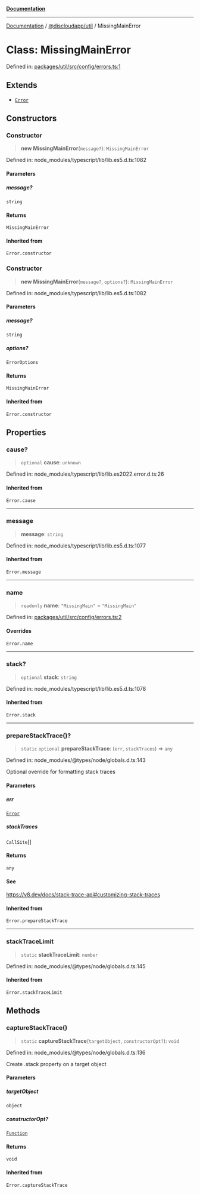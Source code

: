 [**Documentation**](../../../README.md)

***

[Documentation](../../../packages.md) / [@discloudapp/util](../README.md) / MissingMainError

# Class: MissingMainError

Defined in: [packages/util/src/config/errors.ts:1](https://github.com/discloud/discloud.app/blob/5b4e3fe9c701f0b4f5ffa4246f463403d1e47fa1/packages/util/src/config/errors.ts#L1)

## Extends

- [`Error`](https://developer.mozilla.org/docs/Web/JavaScript/Reference/Global_Objects/Error)

## Constructors

### Constructor

> **new MissingMainError**(`message?`): `MissingMainError`

Defined in: node\_modules/typescript/lib/lib.es5.d.ts:1082

#### Parameters

##### message?

`string`

#### Returns

`MissingMainError`

#### Inherited from

`Error.constructor`

### Constructor

> **new MissingMainError**(`message?`, `options?`): `MissingMainError`

Defined in: node\_modules/typescript/lib/lib.es5.d.ts:1082

#### Parameters

##### message?

`string`

##### options?

`ErrorOptions`

#### Returns

`MissingMainError`

#### Inherited from

`Error.constructor`

## Properties

### cause?

> `optional` **cause**: `unknown`

Defined in: node\_modules/typescript/lib/lib.es2022.error.d.ts:26

#### Inherited from

`Error.cause`

***

### message

> **message**: `string`

Defined in: node\_modules/typescript/lib/lib.es5.d.ts:1077

#### Inherited from

`Error.message`

***

### name

> `readonly` **name**: `"MissingMain"` = `"MissingMain"`

Defined in: [packages/util/src/config/errors.ts:2](https://github.com/discloud/discloud.app/blob/5b4e3fe9c701f0b4f5ffa4246f463403d1e47fa1/packages/util/src/config/errors.ts#L2)

#### Overrides

`Error.name`

***

### stack?

> `optional` **stack**: `string`

Defined in: node\_modules/typescript/lib/lib.es5.d.ts:1078

#### Inherited from

`Error.stack`

***

### prepareStackTrace()?

> `static` `optional` **prepareStackTrace**: (`err`, `stackTraces`) => `any`

Defined in: node\_modules/@types/node/globals.d.ts:143

Optional override for formatting stack traces

#### Parameters

##### err

[`Error`](https://developer.mozilla.org/docs/Web/JavaScript/Reference/Global_Objects/Error)

##### stackTraces

`CallSite`[]

#### Returns

`any`

#### See

https://v8.dev/docs/stack-trace-api#customizing-stack-traces

#### Inherited from

`Error.prepareStackTrace`

***

### stackTraceLimit

> `static` **stackTraceLimit**: `number`

Defined in: node\_modules/@types/node/globals.d.ts:145

#### Inherited from

`Error.stackTraceLimit`

## Methods

### captureStackTrace()

> `static` **captureStackTrace**(`targetObject`, `constructorOpt?`): `void`

Defined in: node\_modules/@types/node/globals.d.ts:136

Create .stack property on a target object

#### Parameters

##### targetObject

`object`

##### constructorOpt?

[`Function`](https://developer.mozilla.org/docs/Web/JavaScript/Reference/Global_Objects/Function)

#### Returns

`void`

#### Inherited from

`Error.captureStackTrace`

